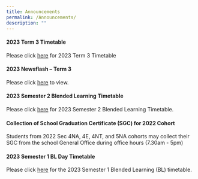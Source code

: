 ```yaml
---
title: Announcements
permalink: /Announcements/
description: ""
---
```

#### 2023 Term 3 Timetable 

Please click [here](/files/Announcements/term%203%20tt%20wef%203%20jul%20for%20classes%20final%201.pdf) for 2023 Term 3 Timetable


#### 2023 Newsflash – Term 3

Please click [here](/files/term%203%20-%20newsflash_final.pdf) to view.

#### 2023 Semester 2 Blended Learning Timetable

Please click [here](/files/Announcements/2023/2023%20sem2%20bl%20tt%20v1-classses.pdf) for 2023 Semester 2 Blended Learning Timetable.

#### Collection of School Graduation Certificate (SGC) for 2022 Cohort

Students from 2022 Sec 4NA, 4E, 4NT, and 5NA cohorts may collect their SGC from the school General Office during office hours (7.30am - 5pm)


#### 2023 Semester 1 BL Day Timetable

Please click [here](/files/Announcements/2023/2023%20sem1%20bl%20tt%20v2%20-%20class.pdf) for the 2023 Semester 1 Blended Learning (BL) timetable.